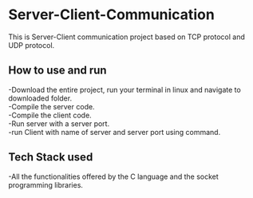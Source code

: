 # Server-Client-Communication
This is Server-Client communication project based on TCP protocol and UDP protocol.

## How to use and run
-Download the entire project, run your terminal in linux and navigate to downloaded folder.<br/>
-Compile the server code.<br/>
-Compile the client code.<br/>
-Run server with a server port.<br/>
-run Client with name of server and server port using command.<br/>

## Tech Stack used
-All the functionalities offered by the C language and the socket programming libraries.
